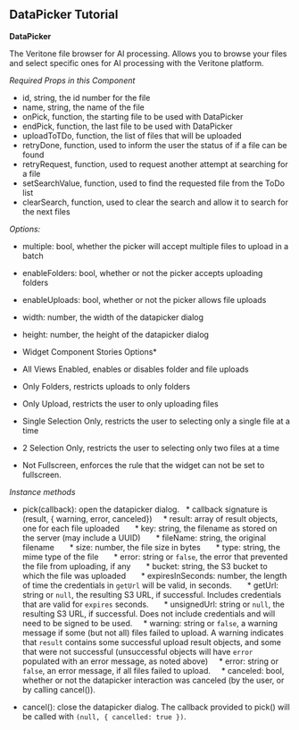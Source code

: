 ## DataPicker Tutorial

**DataPicker**

The Veritone file browser for AI processing. Allows you to browse your files and select specific ones for AI processing with the Veritone platform.

*Required Props in this Component*

* id, string, the id number for the file
* name, string, the name of the file
* onPick, function, the starting file to be used with DataPicker
* endPick, function, the last file to be used with DataPicker
* uploadToTDo, function, the list of files that will be uploaded
* retryDone, function, used to inform the user the status of if a file can be found
* retryRequest, function, used to request another attempt at searching for a file
* setSearchValue, function, used to find the requested file from the ToDo list
* clearSearch, function, used to clear the search and allow it to search for the next files

*Options:*

* multiple: bool, whether the picker will accept multiple files to upload in a batch
* enableFolders: bool, whether or not the picker accepts uploading folders
* enableUploads: bool, whether or not the picker allows file uploads
* width: number, the width of the datapicker dialog
* height: number, the height of the datapicker dialog

* Widget Component Stories Options*

* All Views Enabled, enables or disables folder and file uploads
* Only Folders, restricts uploads to only folders
* Only Upload, restricts the user to only uploading files
* Single Selection Only, restricts the user to selecting only a single file at a time
* 2 Selection Only, restricts the user to selecting only two files at a time
* Not Fullscreen, enforces the rule that the widget can not be set to fullscreen.

*Instance methods*

* pick(callback): open the datapicker dialog.
  * callback signature is (result, { warning, error, canceled})
    * result: array of result objects, one for each file uploaded
      * key: string, the filename as stored on the server (may include a UUID)
      * fileName: string, the original filename
      * size: number, the file size in bytes
      * type: string, the mime type of the file
      * error: string or `false`, the error that prevented the file from uploading, if any
      * bucket: string, the S3 bucket to which the file was uploaded
      * expiresInSeconds: number, the length of time the credentials in `getUrl` will be valid, in seconds.
      * getUrl: string or `null`, the resulting S3 URL, if successful. Includes credentials that are valid for `expires` seconds.
      * unsignedUrl: string or `null`, the resulting S3 URL, if successful. Does not include credentials and will need to be signed to be used.
    * warning: string or `false`, a warning message if some (but not all) files failed to upload. A warning indicates that `result` contains some successful upload result objects, and some that were not successful (unsuccessful objects will have `error` populated with an error message, as noted above)
    * error: string or `false`, an error message, if all files failed to upload.
    * canceled: bool, whether or not the datapicker interaction was canceled (by the user, or by calling cancel()).

* cancel(): close the datapicker dialog. The callback provided to pick() will be called with `(null, { cancelled: true })`.
